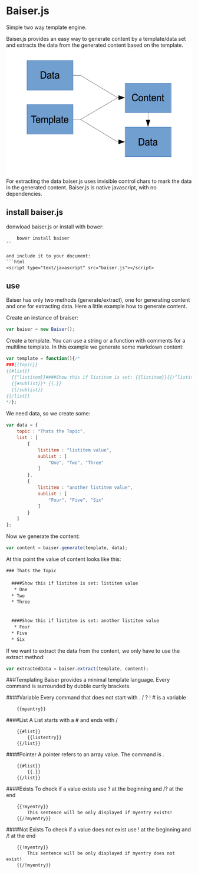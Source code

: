 # Baiser.js
Simple two way template engine.

Baiser.js provides an easy way to generate content by a template/data set and extracts the data from the generated content based on the template.
![baiser.js flow](https://github.com/jailkey/baiser/blob/master/doc/image/baiser-flow.png)
For extracting the data baiser.js uses invisible control chars to mark the data in the generated content.
Baiser.js is native javascript, with no dependencies.

## install baiser.js
donwload baiser.js or install with bower:
```
	bower install baiser
``

and include it to your document:
```html
<script type="text/javascript" src="baiser.js"></script>
```

## use
Baiser has only two methods (generate/extract), one for generating content and one for extracting data.
Here a little example how to generate content.

Create an instance of braiser:
```javascript
var baiser = new Baiser();
```

Create a template. You can use a string or a function with comments for a multiline template.
In this example we generate some markdown content:
```javascript
var template = function(){/*
###{{topic}}
{{#list}}
  {{^listitem}}####Show this if listitem is set: {{listitem}}{{/^listitem}}
  {{#sublist}}* {{.}}
  {{/sublist}}
{{/list}}
*/};
```
We need data, so we create some:
```javascript
var data = {
	topic : "Thats the Topic",
	list : [
		{
			listitem : "listitem value",
			sublist : [
				"One", "Two", "Three"
			]
		},
		{
			listitem : "another listitem value",
			sublist : [
				"Four", "Five", "Six"
			]
		}
	]
};
```
Now we generate the content:
```javascript
var content = baiser.generate(template, data);
```

At this point the value of content looks like this:
```markdown
###￻Thats the Topicﾠ
￹
  ####Show this if listitem is set: listitem valueﾠ
  ￹* ​One
  ‏‎* ​Two
  ‏‎* ​Three
  ‏
‏‎
  ####Show this if listitem is set: another listitem valueﾠ
  ￹* ​Four
  ‏‎* ​Five
  ‏‎* ​Six
```

If we want to extract the data from the content, we only have to use the extract method:
```javascript
var extractedData = baiser.extract(template, content);

```

###Templating
Baiser provides a minimal template language.
Every command is surrounded by dubble currly brackets.

####Variable
Every command that does not start with . / ? ! # is a variable
```
	{{myentry}}
```

####List
A List starts with a # and ends with /
```
	{{#list}}
		{{listentry}}
	{{/list}}
```

####Pointer
A pointer refers to an array value. The command is .
```
	{{#list}}
		{{.}}
	{{/list}}
```

####Exists
To check if a value exists use ? at the beginning and /? at the end
```
	{{?myentry}}
		This sentence will be only displayed if myentry exists!
	{{/?myentry}}

```

####Not Exists
To check if a value does not exist use ! at the beginning and /! at the end
```
	{{!myentry}}
		This sentence will be only displayed if myentry does not exist!
	{{/!myentry}}

```


